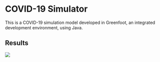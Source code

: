 # COVID-19 Simulator
This is a COVID-19 simulation model developed in Greenfoot, an integrated development environment, using Java.

## Results

![](https://vimeo.com/manage/videos/652837203)
